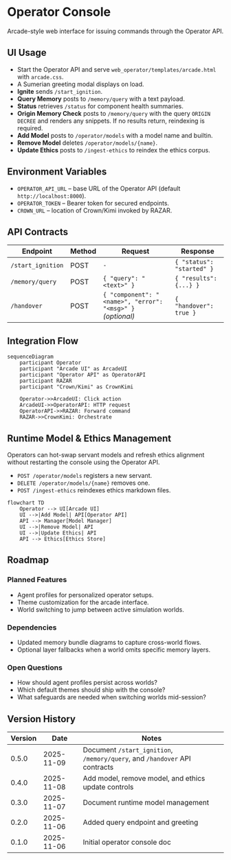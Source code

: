 # Operator Console

Arcade-style web interface for issuing commands through the Operator API.

## UI Usage
- Start the Operator API and serve `web_operator/templates/arcade.html` with `arcade.css`.
- A Sumerian greeting modal displays on load.
- **Ignite** sends `/start_ignition`.
 - **Query Memory** posts to `/memory/query` with a text payload.
- **Status** retrieves `/status` for component health summaries.
- **Origin Memory Check** posts to `/memory/query` with the query `ORIGIN DECREE` and renders any snippets. If no results return, reindexing is required.
- **Add Model** posts to `/operator/models` with a model name and builtin.
- **Remove Model** deletes `/operator/models/{name}`.
- **Update Ethics** posts to `/ingest-ethics` to reindex the ethics corpus.

## Environment Variables
- `OPERATOR_API_URL` – base URL of the Operator API (default `http://localhost:8000`).
- `OPERATOR_TOKEN` – Bearer token for secured endpoints.
- `CROWN_URL` – location of Crown/Kimi invoked by RAZAR.

## API Contracts
| Endpoint | Method | Request | Response |
|----------|--------|---------|----------|
| `/start_ignition` | POST | `-` | `{ "status": "started" }` |
| `/memory/query` | POST | `{ "query": "<text>" }` | `{ "results": {...} }` |
| `/handover` | POST | `{ "component": "<name>", "error": "<msg>" }` *(optional)* | `{ "handover": true }` |

## Integration Flow
```mermaid
sequenceDiagram
    participant Operator
    participant "Arcade UI" as ArcadeUI
    participant "Operator API" as OperatorAPI
    participant RAZAR
    participant "Crown/Kimi" as CrownKimi

    Operator->>ArcadeUI: Click action
    ArcadeUI->>OperatorAPI: HTTP request
    OperatorAPI->>RAZAR: Forward command
    RAZAR->>CrownKimi: Orchestrate
```

## Runtime Model & Ethics Management
Operators can hot-swap servant models and refresh ethics alignment without restarting the console using the Operator API.

- `POST /operator/models` registers a new servant.
- `DELETE /operator/models/{name}` removes one.
- `POST /ingest-ethics` reindexes ethics markdown files.

```mermaid
flowchart TD
    Operator --> UI[Arcade UI]
    UI -->|Add Model| API[Operator API]
    API --> Manager[Model Manager]
    UI -->|Remove Model| API
    UI -->|Update Ethics| API
    API --> Ethics[Ethics Store]
```

## Roadmap

### Planned Features
- Agent profiles for personalized operator setups.
- Theme customization for the arcade interface.
- World switching to jump between active simulation worlds.

### Dependencies
- Updated memory bundle diagrams to capture cross-world flows.
- Optional layer fallbacks when a world omits specific memory layers.

### Open Questions
- How should agent profiles persist across worlds?
- Which default themes should ship with the console?
- What safeguards are needed when switching worlds mid-session?

## Version History
| Version | Date       | Notes                              |
|---------|------------|------------------------------------|
| 0.5.0   | 2025-11-09 | Document `/start_ignition`, `/memory/query`, and `/handover` API contracts |
| 0.4.0   | 2025-11-08 | Add model, remove model, and ethics update controls |
| 0.3.0   | 2025-11-07 | Document runtime model management  |
| 0.2.0   | 2025-11-06 | Added query endpoint and greeting  |
| 0.1.0   | 2025-11-06 | Initial operator console doc       |
